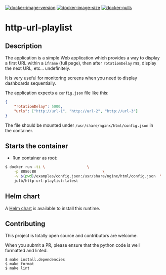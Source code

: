 [![docker-image-version](https://img.shields.io/docker/v/julb/http-url-playlist.svg?sort=semver)](https://hub.docker.com/r/julb/http-url-playlist)
[![docker-image-size](https://img.shields.io/docker/image-size/julb/http-url-playlist.svg?sort=semver)](https://hub.docker.com/r/julb/http-url-playlist)
[![docker-pulls](https://img.shields.io/docker/pulls/julb/http-url-playlist.svg)](https://hub.docker.com/r/julb/http-url-playlist)

# http-url-playlist

## Description

The application is a simple Web application which provides a way to display a first URL within a `iframe` (full page), then after `rotationDelay` ms, display the next URL, etc... undefinitely.

It is very useful for monitoring screens when you need to display dashboards sequentially.

The application expects a `config.json` file like this:

```json
{
    "rotationDelay": 5000,
    "urls": ["http://url-1", "http://url-2", "http://url-3"]
}
```

The file should be mounted under `/usr/share/nginx/html/config.json` in the container.

## Starts the container

-   Run container as root:

```bash
$ docker run -ti \                   \
    -p 8080:80                              \
    -v $(pwd)/examples/config.json:/usr/share/nginx/html/config.json  \
    julb/http-url-playlist:latest
```

## Helm chart

A [Helm chart](https://github.com/julb/helm-charts/blob/main/julb/http-url-playlist/README.md) is available to install this runtime.

## Contributing

This project is totally open source and contributors are welcome.

When you submit a PR, please ensure that the python code is well formatted and linted.

```
$ make install.dependencies
$ make format
$ make lint
```
